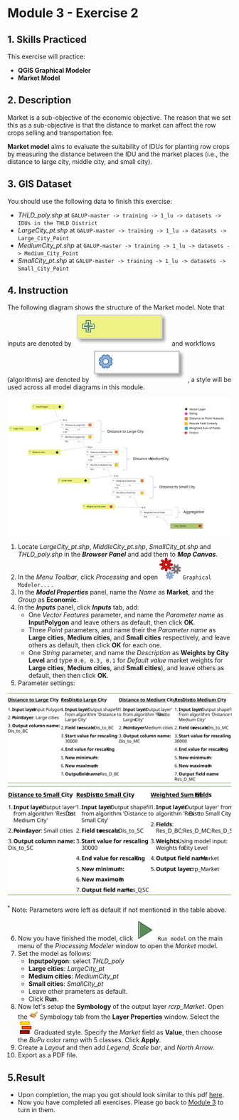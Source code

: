 # Module 3 - Exercise 2

## 1. Skills Practiced

This exercise will practice:

- **QGIS Graphical Modeler**
- **Market Model**

## 2. Description

Market is a sub-objective of the economic objective. The reason that we set
this as a sub-objective is that the distance to market can affect the row
crops selling and transportation fee.

**Market model** aims to evaluate the suitability of IDUs for planting row
crops by measuring the distance between the IDU and the market places (i.e.,
the distance to large city, middle city, and small city).

## 3. GIS Dataset

You should use the following data to finish this exercise:
- _THLD\_poly.shp_ at
`GALUP-master -> training -> 1_lu -> datasets -> IDUs in the THLD District`
- _LargeCity\_pt.shp_ at
`GALUP-master -> training -> 1_lu -> datasets -> Large_City_Point`
- _MediumCity\_pt.shp_ at
`GALUP-master -> training -> 1_lu -> datasets -> Medium_City_Point`
- _SmallCity\_pt.shp_ at
`GALUP-master -> training -> 1_lu -> datasets -> Small_City_Point`

## 4. Instruction

The following diagram shows the structure of the Market model. Note that inputs are denoted by ![Input](../../../images/Input.svg) and  workflows (algorithms) are denoted by ![Workflow](../../../images/Workflow.svg), a style will be used across all model diagrams in this module.

![marketmodelmap](../../../images/Model%20Map/Market.svg)

1. Locate _LargeCity\_pt.shp_, _MiddleCity\_pt.shp_, _SmallCity\_pt.shp_ and
_THLD\_poly.shp_ in the **_Browser Panel_** and add them to **_Map Canvas_**.
2. In the _Menu Toolbar_, click _Processing_ and open ![gm](../../../images/processingModel.svg) `Graphical Modeler...` .
3. In the **_Model Properties_** panel, name the _Name_ as **Market**, and
the _Group_ as **Economic**.
4. In the **_Inputs_** panel, click **_Inputs_** tab, add:
   - One _Vector Features_ parameter, and name the _Parameter name_ as
**InputPolygon** and leave others as default, then click **OK**.
   - Three _Point_ parameters, and name their the _Parameter name_ as
**Large cities**, **Medium cities**, and **Small cities** respectively, and
leave others as default, then click **OK** for each one.
   - One _String_ parameter, and name the _Description_ as
**Weights by City Level** and type `0.6, 0.3, 0.1` for _Default value_
market weights for **Large cities**, **Medium cities**, and **Small cities**),
and leave others as default, then then click **OK**.
5. Parameter settings:

![m1](../../../images/PrameterSetting/m1.svg)
![m2](../../../images/PrameterSetting/m2.svg)
    
<sup>*</sup>
Note: Parameters were left as default if not mentioned in the table above.

6. Now you have finished the model, click ![st](../../../images/mActionStart.svg)
`Run model`  on the main menu of the _Processing Modeler_ window to open the
_Market_ model.
7. Set the model as follows:
   - **Inputpolygon**: select _THLD\_poly_
   - **Large cities**: _LargeCity\_pt_
   - **Medium cities**: _MediumCity\_pt_
   - **Small cities**: _SmallCity\_pt_
   - Leave other prameters as default.
   - Click **Run**.
8. Now let's setup the **Symbology** of the output layer _rcrp\_Market_.
Open the <img src="../../../images/M2E1/symbology.svg" alt= "AttrTbl" width="20">
Symbology tab from the **Layer Properties** window. Select the ![graduated](../../../images/M2E1/rendererGraduatedSymbol.svg) Graduated style. Specify the _Market_
field as **Value**, then choose the _BuPu_ color ramp with 5 classes. Click **Apply**.
9. Create a _Layout_ and then add _Legend_, _Scale bar_, and _North Arrow_.
10. Export as a PDF file.

## 5.Result

- Upon completion, the map you got should look similar to this pdf
  [here](../pdf_maps/rcrp_Market.pdf).
- Now you have completed all exercises. Please go back to
  [Module 3](https://github.com/SERVIR-WA/GALUP/blob/master/training/1_lu/modules/module3.md#4-exercises-and-post-training-survey) to turn in them.